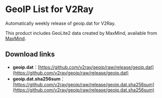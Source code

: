# GeoIP List for V2Ray

Automatically weekly release of geoip.dat for V2Ray.

This product includes GeoLite2 data created by MaxMind, available from [MaxMind](http://www.maxmind.com/).

## Download links

- **geoip.dat**：[https://github.com/v2ray/geoip/raw/release/geoip.dat](https://github.com/v2ray/geoip/raw/release/geoip.dat)
- **geoip.dat.sha256sum**：[https://github.com/v2ray/geoip/raw/release/geoip.dat.sha256sum](https://github.com/v2ray/geoip/raw/release/geoip.dat.sha256sum)
